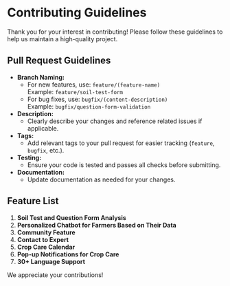 # Contributing Guidelines

Thank you for your interest in contributing! Please follow these guidelines to help us maintain a high-quality project.

## Pull Request Guidelines

- **Branch Naming:**  
  - For new features, use: `feature/(feature-name)`  
    Example: `feature/soil-test-form`
  - For bug fixes, use: `bugfix/(content-description)`  
    Example: `bugfix/question-form-validation`
- **Description:**  
  - Clearly describe your changes and reference related issues if applicable.
- **Tags:**  
  - Add relevant tags to your pull request for easier tracking (`feature`, `bugfix`, etc.).
- **Testing:**  
  - Ensure your code is tested and passes all checks before submitting.
- **Documentation:**  
  - Update documentation as needed for your changes.

## Feature List

1. **Soil Test and Question Form Analysis**
2. **Personalized Chatbot for Farmers Based on Their Data**
3. **Community Feature**
4. **Contact to Expert**
5. **Crop Care Calendar**
6. **Pop-up Notifications for Crop Care**
7. **30+ Language Support**

We appreciate your contributions!